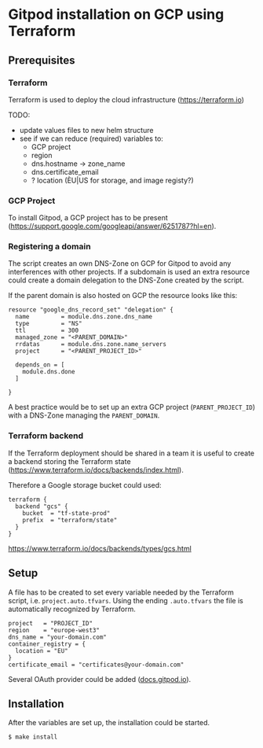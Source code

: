 # Gitpod installation on GCP using Terraform

## Prerequisites

### Terraform

Terraform is used to deploy the cloud infrastructure (https://terraform.io)

TODO:
 - update values files to new helm structure
 - see if we can reduce (required) variables to:
   - GCP project
   - region
   - dns.hostname -> zone_name
   - dns.certificate_email
   - ? location (ÈU|US for storage, and image registy?)


### GCP Project

To install Gitpod, a GCP project has to be present (https://support.google.com/googleapi/answer/6251787?hl=en).

### Registering a domain

The script creates an own DNS-Zone on GCP for Gitpod to avoid any interferences with other projects. If a subdomain is used an extra resource could create a domain delegation to the DNS-Zone created by the script.

If the parent domain is also hosted on GCP the resource looks like this:
```
resource "google_dns_record_set" "delegation" {
  name         = module.dns.zone.dns_name
  type         = "NS"
  ttl          = 300
  managed_zone = "<PARENT_DOMAIN>"
  rrdatas      = module.dns.zone.name_servers
  project      = "<PARENT_PROJECT_ID>"

  depends_on = [
    module.dns.done
  ]

}
```

A best practice would be to set up an extra GCP project (`PARENT_PROJECT_ID`) with a DNS-Zone managing the `PARENT_DOMAIN`.


### Terraform backend

If the Terraform deployment should be shared in a team it is useful to create a backend storing the Terraform state (https://www.terraform.io/docs/backends/index.html).

Therefore a Google storage bucket could used:
```
terraform {
  backend "gcs" {
    bucket  = "tf-state-prod"
    prefix  = "terraform/state"
  }
}
```
https://www.terraform.io/docs/backends/types/gcs.html

## Setup

A file has to be created to set every variable needed by the Terraform script, i.e. `project.auto.tfvars`. Using the ending `.auto.tfvars` the file is automatically recognized by Terraform.

```
project   = "PROJECT_ID"
region    = "europe-west3"
dns_name = "your-domain.com"
container_registry = {
  location = "EU"
}
certificate_email = "certificates@your-domain.com"
```

Several OAuth provider could be added ([docs.gitpod.io](https://www.gitpod.io/docs/self-hosted/latest/install/oauth/)).



## Installation

After the variables are set up, the installation could be started.

```
$ make install
```
